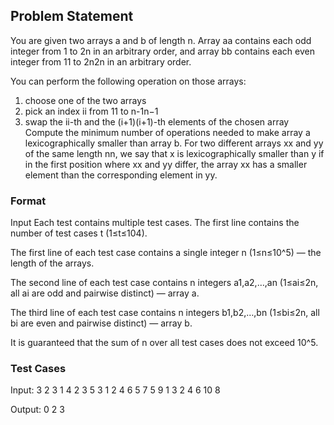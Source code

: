 ## Problem Statement 
You are given two arrays a and b of length n. Array aa contains each odd integer from 1 to 2n in an arbitrary order, and array bb contains each even integer from 11 to 2n2n in an arbitrary order.

You can perform the following operation on those arrays:

1. choose one of the two arrays
2. pick an index ii from 11 to n-1n−1
3. swap the ii-th and the (i+1)(i+1)-th elements of the chosen array <br>
Compute the minimum number of operations needed to make array a lexicographically smaller than array b.
For two different arrays xx and yy of the same length nn, we say that x is lexicographically smaller than y if in the first position where xx and yy differ, the array xx has a smaller element than the corresponding element in yy.
### Format

Input
Each test contains multiple test cases. The first line contains the number of test cases t (1≤t≤104).

The first line of each test case contains a single integer n (1≤n≤10^5) — the length of the arrays.

The second line of each test case contains n integers a1,a2,…,an (1≤ai≤2n, all ai are odd and pairwise distinct) — array a.

The third line of each test case contains n integers b1,b2,…,bn (1≤bi≤2n, all bi are even and pairwise distinct) — array b.

It is guaranteed that the sum of n over all test cases does not exceed 10^5.

### Test Cases
Input:
3
2
3 1
4 2
3
5 3 1
2 4 6
5
7 5 9 1 3
2 4 6 10 8

Output:
0
2
3
